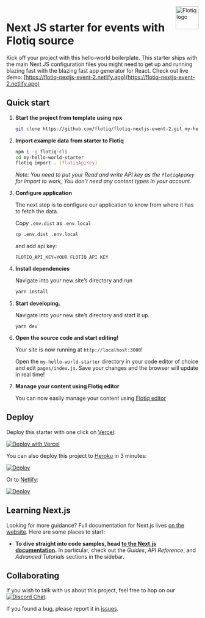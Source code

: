 <a href="https://flotiq.com/">
    <img src="https://editor.flotiq.com/fonts/fq-logo.svg" alt="Flotiq logo" title="Flotiq" align="right" height="60" />
</a>

Next JS starter for events with Flotiq source
===========================

Kick off your project with this hello-world boilerplate. This starter ships with the main Next JS configuration files you might need to get up and running blazing fast with the blazing fast app generator for React.
Check out live demo: [https://flotiq-nextjs-event-2.netlify.app](https://flotiq-nextjs-event-2.netlify.app) 

## Quick start

1. **Start the project from template using npx**

    ```bash
    git clone https://github.com/flotiq/flotiq-nextjs-event-2.git my-hello-world-starter
    ```
2. **Import example data from starter to Flotiq**
   
   ```bash
   npm i -g flotiq-cli
   cd my-hello-world-starter
   flotiq import . [flotiqApiKey]
   ```
   _Note: You need to put your Read and write API key as the `flotiqApiKey` for import to work, You don't need any content types in your account._

3. **Configure application**

   The next step is to configure our application to know from where it has to fetch the data.

   Copy `.env.dist` as `.env.local`
   
   ```bash
   cp .env.dist .env.local
   ```
 
   and add api key:

    ```
    FLOTIQ_API_KEY=YOUR FLOTIQ API KEY
    ```

4. **Install dependencies**

   Navigate into your new site’s directory and run

   ```bash
   yarn install
   ```
   
5. **Start developing.**

   Navigate into your new site’s directory and start it up.

    ```shell
    yarn dev
    ```

6. **Open the source code and start editing!**

   Your site is now running at `http://localhost:3000`!

   Open the `my-hello-world-starter` directory in your code editor of choice and edit `pages/index.js`. Save your changes and the browser will update in real time!

7. **Manage your content using Flotiq editor**

   You can now easily manage your content using [Flotiq editor](https://editor.flotiq.com)

## Deploy

Deploy this starter with one click on [Vercel](https://vercel.com/):

[![Deploy with Vercel](https://vercel.com/button)](https://vercel.com/new/clone?repository-url=https%3A%2F%2Fgithub.com%2Fflotiq%2Fflotiq-nextjs-event-2)

You can also deploy this project to [Heroku](https://www.heroku.com/) in 3 minutes:

[![Deploy](https://www.herokucdn.com/deploy/button.svg)](https://heroku.com/deploy?template=https%3A%2F%2Fgithub.com%2Fflotiq%2Fflotiq-nextjs-event-2)

Or to [Netlify](https://www.netlify.com/):

[![Deploy](https://www.netlify.com/img/deploy/button.svg)](https://app.netlify.com/start/deploy?repository=https%3A%2F%2Fgithub.com%2Fflotiq%2Fflotiq-nextjs-event-2)

## Learning Next.js

Looking for more guidance? Full documentation for Next.js lives [on the website](https://nextjs.org/). Here are some places to start:

- **To dive straight into code samples, head [to the Next.js documentation](https://nextjs.org/docs/getting-started).** In particular, check out the _Guides_, _API Reference_, and _Advanced Tutorials_ sections in the sidebar.

## Collaborating

If you wish to talk with us about this project, feel free to hop on our [![Discord Chat](https://img.shields.io/discord/682699728454025410.svg)](https://discord.gg/FwXcHnX).

If you found a bug, please report it in [issues](https://github.com/flotiq/flotiq-nextjs-event-2/issues).
